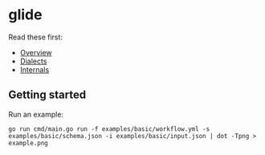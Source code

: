 # glide

Read these first:

- [Overview](./docs/overview.md)
- [Dialects](./docs/dialects.md)
- [Internals](./docs/internals.md)

## Getting started

Run an example:

```
go run cmd/main.go run -f examples/basic/workflow.yml -s examples/basic/schema.json -i examples/basic/input.json | dot -Tpng > example.png
```
